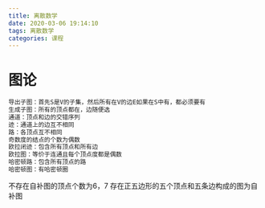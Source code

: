 ```yaml
---
title: 离散数学
date: 2020-03-06 19:14:10
tags: 离散数学
categories: 课程
---
```

# 图论
```bash
导出子图：首先S是V的子集，然后所有在V的边E如果在S中有，都必须要有
生成子图：所有的顶点都在，边随便选
通道：顶点和边的交错序列
迹：通道上的边互不相同
路：各顶点互不相同
奇数度的结点的个数为偶数
欧拉闭迹：包含所有顶点和所有边
欧拉图：等价于连通且每个顶点度都是偶数
哈密顿路：包含所有顶点的路
哈密顿图：有哈密顿圈
```
 <!--more--> 
不存在自补图的顶点个数为6，7
存在正五边形的五个顶点和五条边构成的图为自补图